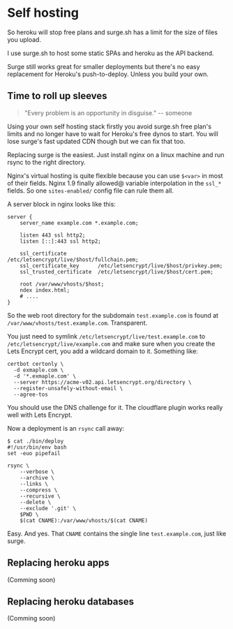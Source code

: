 # Self hosting

So heroku will stop free plans and surge.sh has a limit for
the size of files you upload.

I use surge.sh to host some static SPAs and heroku as the
API backend.

Surge still works great for smaller deployments but there's
no easy replacement for Heroku's push-to-deploy. Unless you
build your own.


## Time to roll up sleeves

> "Every problem is an opportunity in disguise." -- someone

Using your own self hosting stack firstly you avoid surge.sh
free plan's limits and no longer have to wait for Heroku's
free dynos to start. You will lose surge's fast updated CDN
though but we can fix that too.

Replacing surge is the easiest. Just install nginx on a
linux machine and run rsync to the right directory.

Nginx's virtual hosting is quite flexible because you can use
`$<var>` in most of their fields. Nginx 1.9 finally allowed@
variable interpolation in the `ssl_*` fields. So one
`sites-enabled/` config file can rule them all.

A server block in nginx looks like this:

```
server {
	server_name example.com *.example.com;

	listen 443 ssl http2;
	listen [::]:443 ssl http2;

	ssl_certificate          /etc/letsencrypt/live/$host/fullchain.pem;
	ssl_certificate_key      /etc/letsencrypt/live/$host/privkey.pem;
	ssl_trusted_certificate  /etc/letsencrypt/live/$host/cert.pem;

	root /var/www/vhosts/$host;
	ndex index.html;
	# ....
}
```

So the web root directory for the subdomain `test.example.com` is
found at `/var/www/vhosts/test.example.com`. Transparent.

You just need to symlink `/etc/letsencrypt/live/test.example.com`
to `/etc/letsencrypt/live/example.com` and make sure when you create
the Lets Encrypt cert, you add a wildcard domain to it. Something like:

```
certbot certonly \
  -d exmaple.com \
  -d '*.exmaple.com' \
  --server https://acme-v02.api.letsencrypt.org/directory \
  --register-unsafely-without-email \
  --agree-tos
```

You should use the DNS challenge for it. The cloudflare plugin works
really well with Lets Encrypt.

Now a deployment is an `rsync` call away:

```
$ cat ./bin/deploy
#!/usr/bin/env bash
set -euo pipefail

rsync \
    --verbose \
    --archive \
    --links \
    --compress \
    --recursive \
    --delete \
    --exclude '.git' \
    $PWD \
    $(cat CNAME):/var/www/vhosts/$(cat CNAME)
```

Easy. And yes. That `CNAME` contains the single line
`test.example.com`, just like surge.


## Replacing heroku apps

(Comming soon)


## Replacing heroku databases

(Comming soon)
